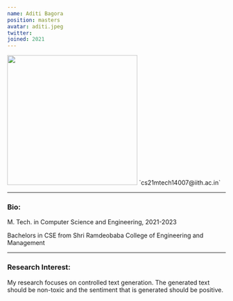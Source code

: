 ```yaml
---
name: Aditi Bagora
position: masters
avatar: aditi.jpeg
twitter: 
joined: 2021
---
```


<img width="300" src="{{site.baseurl}}/images/people/{{page.avatar}}" data-action="zoom">
 <i class="fa fa-envelope-o"></i> `cs21mtech14007@iith.ac.in`<br>

<hr>

### Bio:
M. Tech. in Computer Science and Engineering, 2021-2023<br>

Bachelors in CSE from Shri Ramdeobaba College of Engineering and Management<br>

<hr>

### Research Interest:

My research focuses on controlled text generation. The generated text should be non-toxic and the sentiment that is generated should be positive.